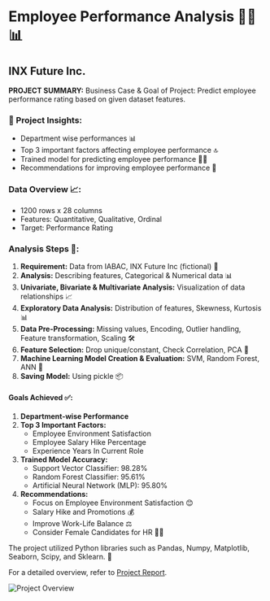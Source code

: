 # Employee Performance Analysis 👨‍💼📊
## INX Future Inc.

**PROJECT SUMMARY:**
Business Case & Goal of Project: Predict employee performance rating based on given dataset features.

### 🎯 Project Insights:
- Department wise performances 📊
- Top 3 important factors affecting employee performance 🔝
- Trained model for predicting employee performance 🤖🔮
- Recommendations for improving employee performance 🚀

### Data Overview 📈:
- 1200 rows x 28 columns
- Features: Quantitative, Qualitative, Ordinal
- Target: Performance Rating

### Analysis Steps 📝:
1. **Requirement:** Data from IABAC, INX Future Inc (fictional) 📁
2. **Analysis:** Describing features, Categorical & Numerical data 📊
3. **Univariate, Bivariate & Multivariate Analysis:** Visualization of data relationships 📈
4. **Exploratory Data Analysis:** Distribution of features, Skewness, Kurtosis 📊
5. **Data Pre-Processing:** Missing values, Encoding, Outlier handling, Feature transformation, Scaling 🛠️
6. **Feature Selection:** Drop unique/constant, Check Correlation, PCA 🧩
7. **Machine Learning Model Creation & Evaluation:** SVM, Random Forest, ANN 🤖
8. **Saving Model:** Using pickle 📦

#### Goals Achieved ✅:
1. **Department-wise Performance**
2. **Top 3 Important Factors:**
   - Employee Environment Satisfaction
   - Employee Salary Hike Percentage
   - Experience Years In Current Role
3. **Trained Model Accuracy:**
   - Support Vector Classifier: 98.28%
   - Random Forest Classifier: 95.61%
   - Artificial Neural Network (MLP): 95.80%
4. **Recommendations:**
   - Focus on Employee Environment Satisfaction 😊
   - Salary Hike and Promotions 💰
   - Improve Work-Life Balance ⚖️
   - Consider Female Candidates for HR 👩‍💼

The project utilized Python libraries such as Pandas, Numpy, Matplotlib, Seaborn, Scipy, and Sklearn. 🐍

For a detailed overview, refer to [Project Report](link_to_your_project_report).

![Project Overview](link_to_project_overview_image)
